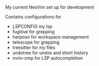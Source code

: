 My current NeoVim set up for development


Contains configurations for 

- LSPCONFIG my lsp 
- fugitive for grepping 
- harpoon for workspace management
- telescope for grepping 
- treesitter for my files 
- undotree for undos and short history
- nvim-cmp for LSP autocompletion 
